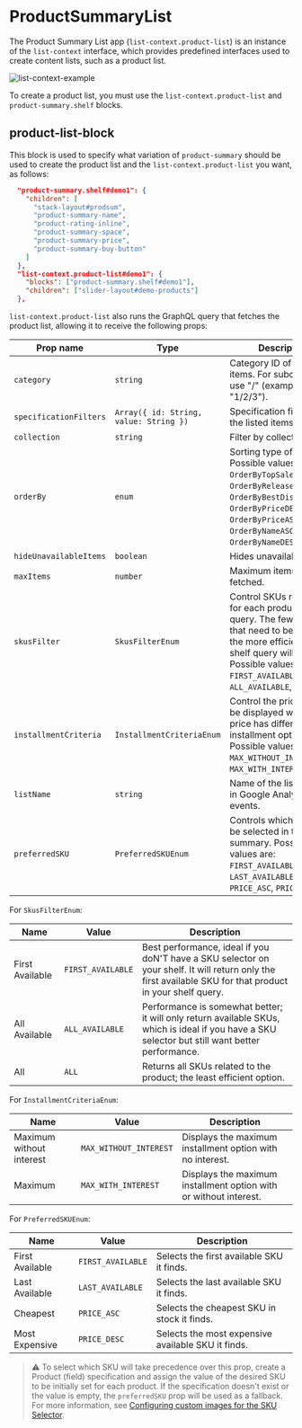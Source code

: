# ProductSummaryList

The Product Summary List app (`list-context.product-list`) is an instance of the `list-context` interface, which provides predefined interfaces used to create content lists, such as a product list.

![list-context-example](https://cdn.jsdelivr.net/gh/vtexdocs/dev-portal-content@main/images/vtex-product-summary-productsummarylist-0.png)

To create a product list, you must use the `list-context.product-list` and `product-summary.shelf` blocks.

## product-list-block

This block is used to specify what variation of `product-summary` should be used to create the product list and the `list-context.product-list` you want, as follows:

```json
  "product-summary.shelf#demo1": {
    "children": [
      "stack-layout#prodsum",
      "product-summary-name",
      "product-rating-inline",
      "product-summary-space",
      "product-summary-price",
      "product-summary-buy-button"
    ]
  },
  "list-context.product-list#demo1": {
    "blocks": ["product-summary.shelf#demo1"],
    "children": ["slider-layout#demo-products"]
  },
```

`list-context.product-list` also runs the GraphQL query that fetches the product list, allowing it to receive the following props:

| Prop name              | Type                                   | Description                                                                                                                                                                                                  | Default value            |
| ---------------------- | -------------------------------------- | ------------------------------------------------------------------------------------------------------------------------------------------------------------------------------------------------------------ | ------------------------ |
| `category`             | `string`                               | Category ID of the listed items. For subcategories, use "/" (example: "1/2/3").                                                                                                                               | -                        |
| `specificationFilters` | `Array({ id: String, value: String })` | Specification filters of the listed items.                                                                                                                                                                   | []                       |
| `collection`           | `string`                               | Filter by collection.                                                                                                                                                                                        | -                        |
| `orderBy`              | `enum`                                 | Sorting type of the items. Possible values are: `''`, `OrderByTopSaleDESC`, `OrderByReleaseDateDESC`, `OrderByBestDiscountDESC`, `OrderByPriceDESC`, `OrderByPriceASC`, `OrderByNameASC`, `OrderByNameDESC`. | `OrderByTopSaleDESC`     |
| `hideUnavailableItems` | `boolean`                              | Hides unavailable items.                                                                                                                                                                                     | `false`                  |
| `maxItems`             | `number`                               | Maximum items to be fetched.                                                                                                                                                                                 | `10`                     |
| `skusFilter`           | `SkusFilterEnum`                       | Control SKUs returned for each product in the query. The fewer SKUs that need to be returned, the more efficient your shelf query will be. Possible values are: `FIRST_AVAILABLE`, `ALL_AVAILABLE`, `ALL`.         | `"ALL_AVAILABLE"`        |
| `installmentCriteria`  | `InstallmentCriteriaEnum`              | Control the price that will be displayed when the price has different installment options. Possible values are: `MAX_WITHOUT_INTEREST`, `MAX_WITH_INTEREST`.                                                                                                                | `"MAX_WITHOUT_INTEREST"` |
| `listName`             | `string`                               | Name of the list property in Google Analytics events.                                                                                                                                                        | -                     |
| `preferredSKU`         | `PreferredSKUEnum`                     | Controls which SKU will be selected in the summary. Possible values are: `FIRST_AVAILABLE`, `LAST_AVAILABLE`, `PRICE_ASC`, `PRICE_DESC`.                                                                                                                                     | `"FIRST_AVAILABLE"`      |

For `SkusFilterEnum`:

| Name            | Value             | Description                                                                                                                                                |
| --------------- | ----------------- | ---------------------------------------------------------------------------------------------------------------------------------------------------------- |
| First Available | `FIRST_AVAILABLE` | Best performance, ideal if you doN'T have a SKU selector on your shelf. It will return only the first available SKU for that product in your shelf query. |
| All Available   | `ALL_AVAILABLE`   | Performance is somewhat better; it will only return available SKUs, which is ideal if you have a SKU selector but still want better performance.           |
| All             | `ALL`             | Returns all SKUs related to the product; the least efficient option.                                                                                       |

For `InstallmentCriteriaEnum`:

| Name                     | Value                  | Description                                                       |
| ------------------------ | ---------------------- | ----------------------------------------------------------------- |
| Maximum without interest | `MAX_WITHOUT_INTEREST` | Displays the maximum installment option with no interest.         |
| Maximum                  | `MAX_WITH_INTEREST`    | Displays the maximum installment option with or without interest. |

For `PreferredSKUEnum`:

| Name            | Value             | Description                                        |
| --------------- | ----------------- | -------------------------------------------------- |
| First Available | `FIRST_AVAILABLE` | Selects the first available SKU it finds.          |
| Last Available  | `LAST_AVAILABLE`  | Selects the last available SKU it finds.           |
| Cheapest        | `PRICE_ASC`       | Selects the cheapest SKU in stock it finds.        |
| Most Expensive  | `PRICE_DESC`      | Selects the most expensive available SKU it finds. |

> ⚠️ To select which SKU will take precedence over this prop, create a Product (field) specification and assign the value of the desired SKU to be initially set for each product. If the specification doesn't exist or the value is empty, the `preferredSKU` prop will be used as a fallback. For more information, see [Configuring custom images for the SKU Selector](https://developers.vtex.com/docs/guides/vtex-io-documentation-configuring-custom-images-for-the-sku-selector).
